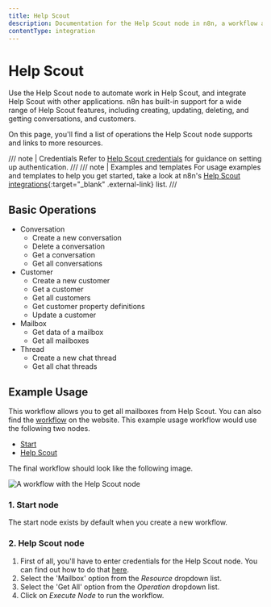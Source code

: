 ```yaml
---
title: Help Scout
description: Documentation for the Help Scout node in n8n, a workflow automation platform. Includes details of operations and configuration, and links to examples and credentials information.
contentType: integration
---
```


# Help Scout


Use the Help Scout node to automate work in Help Scout, and integrate Help Scout with other applications. n8n has built-in support for a wide range of Help Scout features, including creating, updating, deleting, and getting conversations, and customers.


On this page, you'll find a list of operations the Help Scout node supports and links to more resources.

/// note | Credentials
Refer to [Help Scout credentials](/integrations/builtin/credentials/helpscout/) for guidance on setting up authentication. 
///
/// note | Examples and templates
For usage examples and templates to help you get started, take a look at n8n's [Help Scout integrations](https://n8n.io/integrations/helpscout/){:target="_blank" .external-link} list.
///

## Basic Operations

* Conversation
    * Create a new conversation
    * Delete a conversation
    * Get a conversation
    * Get all conversations
* Customer
    * Create a new customer
    * Get a customer
    * Get all customers
    * Get customer property definitions
    * Update a customer
* Mailbox
    * Get data of a mailbox
    * Get all mailboxes
* Thread
    * Create a new chat thread
    * Get all chat threads

## Example Usage

This workflow allows you to get all mailboxes from Help Scout. You can also find the [workflow](https://n8n.io/workflows/567) on the website. This example usage workflow would use the following two nodes.
- [Start](/integrations/builtin/core-nodes/n8n-nodes-base.start/)
- [Help Scout]()

The final workflow should look like the following image.

![A workflow with the Help Scout node](/_images/integrations/builtin/app-nodes/helpscout/workflow.png)

### 1. Start node

The start node exists by default when you create a new workflow.

### 2. Help Scout node

1. First of all, you'll have to enter credentials for the Help Scout node. You can find out how to do that [here](/integrations/builtin/credentials/helpscout/).
2. Select the 'Mailbox' option from the *Resource* dropdown list.
3. Select the 'Get All' option from the *Operation* dropdown list.
4. Click on *Execute Node* to run the workflow.

